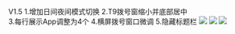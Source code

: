 V1.5
1.增加日间夜间模式切换 
2.T9拨号窗缩小并底部居中  
3.每行展示App调整为4个
4.横屏拨号窗口微调 
5.隐藏标题栏
![](http://yuntu88.oss-cn-beijing.aliyuncs.com/fromlocal/kangjinwen@126.com/20200517/d2TfncANsp.png)
![](http://yuntu88.oss-cn-beijing.aliyuncs.com/fromlocal/kangjinwen@126.com/20200517/4MbBwaxsss.png)
![](http://yuntu88.oss-cn-beijing.aliyuncs.com/fromlocal/kangjinwen@126.com/20200517/DjzwAWdChP.png)